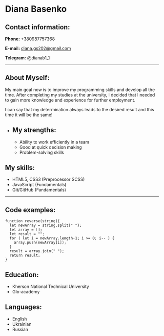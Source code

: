 # Diana Basenko
## Contact information:
**Phone:** +380987757368

**E-mail:** diana.gs202@gmail.com

**Telegram:** @dianab1_1
*********
## About Myself:
My main goal now is to improve my programming skills and develop all the time. After completing my studies at the university, I decided that I needed to gain more knowledge and experience for further employment.

I can say that my determination always leads to the desired result and this time it will be the same!
- ## My strengths:
    - Ability to work efficiently in a team
    - Good at quick decision making
    - Problem-solving skills
## My skills:
* HTML5, CSS3 (Preprocessor SCSS)
* JavaScript (Fundamentals)
* Git/GitHub (Fundamentals)
****
## Code examples:
```
function reverse(string){
  let newArray = string.split(" ");
  let array = [];
  let result = "";
  for ( let i = newArray.length-1; i >= 0; i-- ) {
    array.push(newArray[i]);
  }
  result = array.join(" ");
  return result;
}
```
## Education:
- Kherson National Technical University
- Glo-academy
## Languages:
* English
* Ukrainian
* Russian